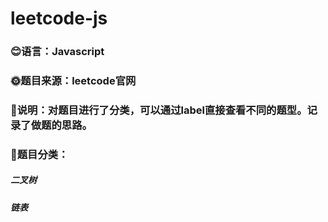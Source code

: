 # leetcode-js 
### :blush:语言：Javascript
### :sun_with_face:题目来源：leetcode官网
### :cherry_blossom:说明：对题目进行了分类，可以通过label直接查看不同的题型。记录了做题的思路。
### :rocket:题目分类：
##### 二叉树
##### 链表

